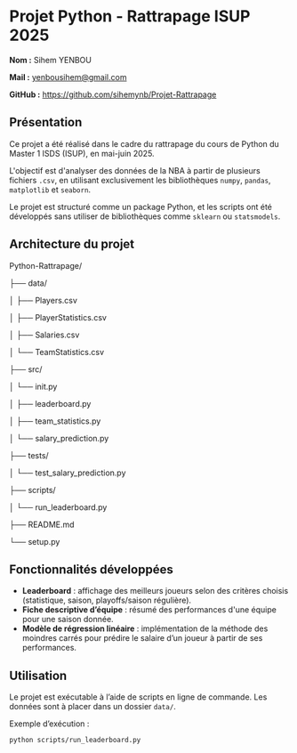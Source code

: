 # Projet Python - Rattrapage ISUP 2025

**Nom :** Sihem YENBOU

**Mail :** yenbousihem@gmail.com

**GitHub :** https://github.com/sihemynb/Projet-Rattrapage

## Présentation

Ce projet a été réalisé dans le cadre du rattrapage du cours de Python du Master 1 ISDS (ISUP), en mai-juin 2025.

L'objectif est d'analyser des données de la NBA à partir de plusieurs fichiers `.csv`, en utilisant exclusivement les bibliothèques `numpy`, `pandas`, `matplotlib` et `seaborn`.

Le projet est structuré comme un package Python, et les scripts ont été développés sans utiliser de bibliothèques comme `sklearn` ou `statsmodels`.

## Architecture du projet

Python-Rattrapage/

├── data/

│ ├── Players.csv

│ ├── PlayerStatistics.csv

│ ├── Salaries.csv

│ └── TeamStatistics.csv

├── src/

│ └── init.py

│ ├── leaderboard.py

│ ├── team_statistics.py

│ └── salary_prediction.py

├── tests/

│ └── test_salary_prediction.py

├── scripts/

│ └── run_leaderboard.py

├── README.md

└── setup.py

## Fonctionnalités développées

- **Leaderboard** : affichage des meilleurs joueurs selon des critères choisis (statistique, saison, playoffs/saison régulière).
- **Fiche descriptive d’équipe** : résumé des performances d'une équipe pour une saison donnée.
- **Modèle de régression linéaire** : implémentation de la méthode des moindres carrés pour prédire le salaire d’un joueur à partir de ses performances.

## Utilisation

Le projet est exécutable à l’aide de scripts en ligne de commande. Les données sont à placer dans un dossier `data/`.

Exemple d’exécution :
```bash
python scripts/run_leaderboard.py

